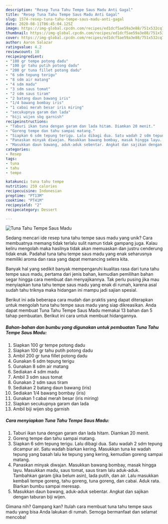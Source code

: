 ```yaml
---
description: "Resep Tuna Tahu Tempe Saus Madu Anti Gagal"
title: "Resep Tuna Tahu Tempe Saus Madu Anti Gagal"
slug: 1574-resep-tuna-tahu-tempe-saus-madu-anti-gagal
date: 2020-08-11T06:45:04.125Z
image: https://img-global.cpcdn.com/recipes/ed1dcf5ae59a3e88/751x532cq70/tuna-tahu-tempe-saus-madu-foto-resep-utama.jpg
thumbnail: https://img-global.cpcdn.com/recipes/ed1dcf5ae59a3e88/751x532cq70/tuna-tahu-tempe-saus-madu-foto-resep-utama.jpg
cover: https://img-global.cpcdn.com/recipes/ed1dcf5ae59a3e88/751x532cq70/tuna-tahu-tempe-saus-madu-foto-resep-utama.jpg
author: Aaron Salazar
ratingvalue: 4.2
reviewcount: 10
recipeingredient:
- "100 gr tempe potong dadu"
- "100 gr tahu putih potong dadu"
- "200 gr tuna fillet potong dadu"
- "6 sdm tepung terigu"
- "8 sdm air matang"
- "4 sdm madu"
- "3 sdm saus tomat"
- "2 sdm saus tiram"
- "2 batang daun bawang iris"
- "1/4 bawang bombay iris"
- "1 cabai merah besar iris miring"
- "secukupnya garam dan lada"
- "biji wijen sbg garnish"
recipeinstructions:
- "Taburi ikan tuna dengan garam dan lada hitam. Diamkan 20 menit."
- "Goreng tempe dan tahu sampai matang."
- "Siapkan 6 sdm tepung terigu. Lalu dibagi dua. Satu wadah 2 sdm tepung dicampur air. Satu wadah biarkan kering. Masukkan tuna ke wadah tepung yang basah lalu ke tepung yang kering, kemudian goreng sampai matang."
- "Panaskan minyak diwajan. Masukkan bawang bombay, masak hingga layu. Masukkan madu, saus tomat, saus tiram lalu aduk-aduk. Tambahkan garam (jika belum asin), lada putih, dan air. Lalu masukkan kembali tempe goreng, tahu goreng, tuna goreng, dan cabai. Aduk rata. Biarkan bumbu sampai meresap."
- "Masukkan daun bawang, aduk-aduk sebentar. Angkat dan sajikan dengan taburan biji wijen."
categories:
- Resep
tags:
- tuna
- tahu
- tempe

katakunci: tuna tahu tempe 
nutrition: 259 calories
recipecuisine: Indonesian
preptime: "PT13M"
cooktime: "PT41M"
recipeyield: "2"
recipecategory: Dessert

---
```



![Tuna Tahu Tempe Saus Madu](https://img-global.cpcdn.com/recipes/ed1dcf5ae59a3e88/751x532cq70/tuna-tahu-tempe-saus-madu-foto-resep-utama.jpg)

Sedang mencari ide resep tuna tahu tempe saus madu yang unik? Cara membuatnya memang tidak terlalu sulit namun tidak gampang juga. Kalau keliru mengolah maka hasilnya tidak akan memuaskan dan justru cenderung tidak enak. Padahal tuna tahu tempe saus madu yang enak seharusnya memiliki aroma dan rasa yang dapat memancing selera kita.



Banyak hal yang sedikit banyak mempengaruhi kualitas rasa dari tuna tahu tempe saus madu, pertama dari jenis bahan, kemudian pemilihan bahan segar hingga cara membuat dan menyajikannya. Tak perlu pusing jika mau menyiapkan tuna tahu tempe saus madu yang enak di rumah, karena asal sudah tahu triknya maka hidangan ini mampu jadi sajian spesial.


Berikut ini ada beberapa cara mudah dan praktis yang dapat diterapkan untuk mengolah tuna tahu tempe saus madu yang siap dikreasikan. Anda dapat membuat Tuna Tahu Tempe Saus Madu memakai 13 bahan dan 5 tahap pembuatan. Berikut ini cara untuk membuat hidangannya.

<!--inarticleads1-->

##### Bahan-bahan dan bumbu yang digunakan untuk pembuatan Tuna Tahu Tempe Saus Madu:

1. Siapkan 100 gr tempe potong dadu
1. Siapkan 100 gr tahu putih potong dadu
1. Ambil 200 gr tuna fillet potong dadu
1. Gunakan 6 sdm tepung terigu
1. Gunakan 8 sdm air matang
1. Sediakan 4 sdm madu
1. Ambil 3 sdm saus tomat
1. Gunakan 2 sdm saus tiram
1. Sediakan 2 batang daun bawang (iris)
1. Sediakan 1/4 bawang bombay (iris)
1. Gunakan 1 cabai merah besar (iris miring)
1. Siapkan secukupnya garam dan lada
1. Ambil biji wijen sbg garnish




<!--inarticleads2-->

##### Cara menyiapkan Tuna Tahu Tempe Saus Madu:

1. Taburi ikan tuna dengan garam dan lada hitam. Diamkan 20 menit.
1. Goreng tempe dan tahu sampai matang.
1. Siapkan 6 sdm tepung terigu. Lalu dibagi dua. Satu wadah 2 sdm tepung dicampur air. Satu wadah biarkan kering. Masukkan tuna ke wadah tepung yang basah lalu ke tepung yang kering, kemudian goreng sampai matang.
1. Panaskan minyak diwajan. Masukkan bawang bombay, masak hingga layu. Masukkan madu, saus tomat, saus tiram lalu aduk-aduk. Tambahkan garam (jika belum asin), lada putih, dan air. Lalu masukkan kembali tempe goreng, tahu goreng, tuna goreng, dan cabai. Aduk rata. Biarkan bumbu sampai meresap.
1. Masukkan daun bawang, aduk-aduk sebentar. Angkat dan sajikan dengan taburan biji wijen.




Gimana nih? Gampang kan? Itulah cara membuat tuna tahu tempe saus madu yang bisa Anda lakukan di rumah. Semoga bermanfaat dan selamat mencoba!
